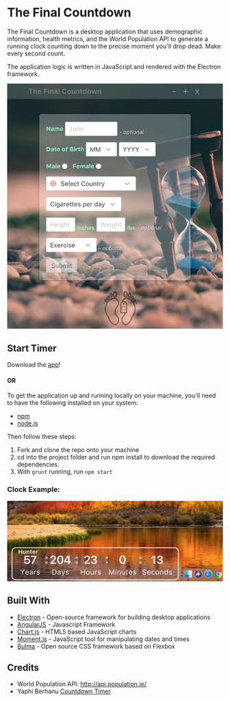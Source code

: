 # The Final Countdown

The Final Countdown is a desktop application that uses demographic information, health metrics, and the World Population API to generate a running clock counting down to the precise moment you'll drop dead. Make every second count.

The application logic is written in JavaScript and rendered with the Electron framework.

![launch screen](https://github.com/hunterphillips/countdown/blob/master/images/homeScreenshot.jpg)

## Start Timer

Download the [app](https://github.com/hunterphillips/countdown/releases/tag/1.0.1)!

#### OR

To get the application up and running locally on your machine, you'll need to have the following installed on your system:

- [npm](https://www.npmjs.com/)
- [node.js](https://nodejs.org/en/)

Then follow these steps:

1.  Fork and clone the repo onto your machine
2.  cd into the project folder and run npm install to download the required dependencies.
3.  With `grunt` running, run `npm start`

### Clock Example:

![clock screen](https://github.com/hunterphillips/countdown/blob/master/images/clock-screenshot.jpg)

## Built With

- [Electron](https://electronjs.org/) - Open-source framework for building desktop applications
- [AngularJS](https://angularjs.org/) - Javascript Framework
- [Chart.js](http://www.chartjs.org/) - HTML5 based JavaScript charts
- [Moment.js](https://momentjs.com/) - JavaScript tool for manipulating dates and times
- [Bulma](https://bulma.io/) - Open source CSS framework based on Flexbox

## Credits

- World Population API: <http://api.population.io/>
- Yaphi Berhanu [Countdown Timer](https://www.sitepoint.com/build-javascript-countdown-timer-no-dependencies/)
